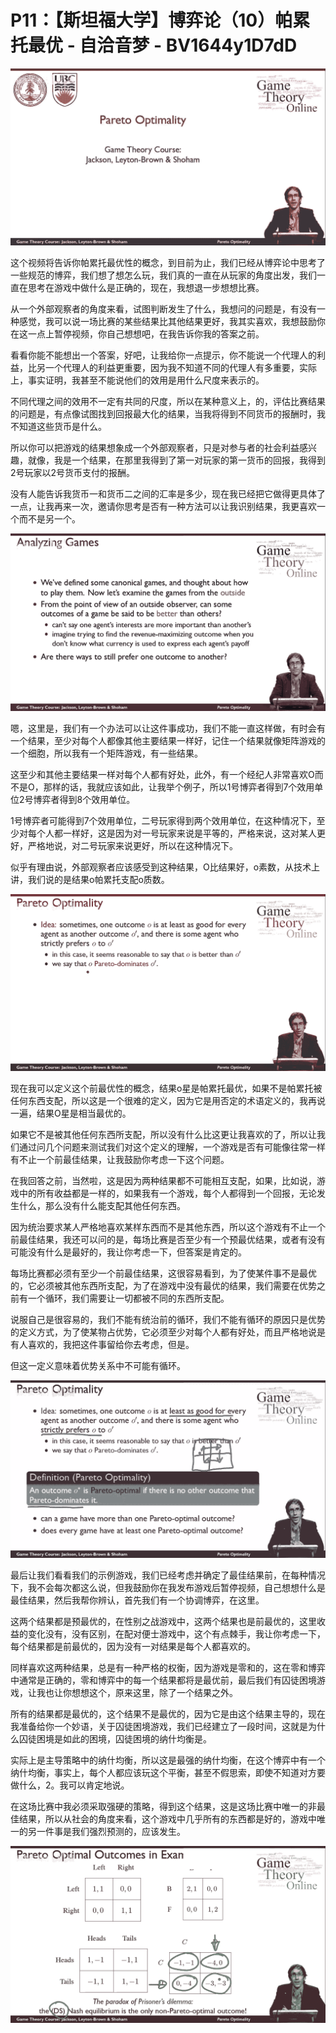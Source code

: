 # P11：【斯坦福大学】博弈论（10）帕累托最优 - 自洽音梦 - BV1644y1D7dD

![](img/fd9cd6de4fb6b75f7fbc14d4e631cde5_0.png)

这个视频将告诉你帕累托最优性的概念，到目前为止，我们已经从博弈论中思考了一些规范的博弈，我们想了想怎么玩，我们真的一直在从玩家的角度出发，我们一直在思考在游戏中做什么是正确的，现在，我想退一步想想比赛。

从一个外部观察者的角度来看，试图判断发生了什么，我想问的问题是，有没有一种感觉，我可以说一场比赛的某些结果比其他结果更好，我其实喜欢，我想鼓励你在这一点上暂停视频，你自己想想吧，在我告诉你我的答案之前。

看看你能不能想出一个答案，好吧，让我给你一点提示，你不能说一个代理人的利益，比另一个代理人的利益更重要，因为我不知道不同的代理人有多重要，实际上，事实证明，我甚至不能说他们的效用是用什么尺度来表示的。

不同代理之间的效用不一定有共同的尺度，所以在某种意义上，的，评估比赛结果的问题是，有点像试图找到回报最大化的结果，当我将得到不同货币的报酬时，我不知道这些货币是什么。

所以你可以把游戏的结果想象成一个外部观察者，只是对参与者的社会利益感兴趣，就像，我是一个结果，在那里我得到了第一对玩家的第一货币的回报，我得到2号玩家以2号货币支付的报酬。

没有人能告诉我货币一和货币二之间的汇率是多少，现在我已经把它做得更具体了一点，让我再来一次，邀请你思考是否有一种方法可以让我识别结果，我更喜欢一个而不是另一个。



![](img/fd9cd6de4fb6b75f7fbc14d4e631cde5_2.png)

嗯，这里是，我们有一个办法可以让这件事成功，我们不能一直这样做，有时会有一个结果，至少对每个人都像其他主要结果一样好，记住一个结果就像矩阵游戏的一个细胞，所以我有一个矩阵游戏，有一些结果。

这至少和其他主要结果一样对每个人都有好处，此外，有一个经纪人非常喜欢O而不是O，那样的话，我就应该如此，让我举个例子，所以1号博弈者得到7个效用单位2号博弈者得到8个效用单位。

1号博弈者可能得到7个效用单位，二号玩家得到两个效用单位，在这种情况下，至少对每个人都一样好，这是因为对一号玩家来说是平等的，严格来说，这对某人更好，严格地说，对二号玩家来说更好，所以在这种情况下。

似乎有理由说，外部观察者应该感受到这种结果，O比结果好，o素数，从技术上讲，我们说的是结果o帕累托支配o质数。



![](img/fd9cd6de4fb6b75f7fbc14d4e631cde5_4.png)

现在我可以定义这个前最优性的概念，结果o星是帕累托最优，如果不是帕累托被任何东西支配，所以这是一个很难的定义，因为它是用否定的术语定义的，我再说一遍，结果O星是相当最优的。

如果它不是被其他任何东西所支配，所以没有什么比这更让我喜欢的了，所以让我们通过问几个问题来测试我们对这个定义的理解，一个游戏是否有可能像往常一样有不止一个前最佳结果，让我鼓励你考虑一下这个问题。

在我回答之前，当然啦，这是因为两种结果都不可能相互支配，如果，比如说，游戏中的所有收益都是一样的，如果我有一个游戏，每个人都得到一个回报，无论发生什么，那么没有什么能支配其他任何东西。

因为统治要求某人严格地喜欢某样东西而不是其他东西，所以这个游戏有不止一个前最佳结果，我还可以问的是，每场比赛是否至少有一个预最优结果，或者有没有可能没有什么是最好的，我让你考虑一下，但答案是肯定的。

每场比赛都必须有至少一个前最佳结果，这很容易看到，为了使某件事不是最优的，它必须被其他东西所支配，为了在游戏中没有最优的结果，我们需要在优势之前有一个循环，我们需要让一切都被不同的东西所支配。

说服自己是很容易的，我们不能有统治前的循环，我们不能有循环的原因只是优势的定义方式，为了使某物占优势，它必须至少对每个人都有好处，而且严格地说是有人喜欢的，我把这件事留给你去考虑，但是。

但这一定义意味着优势关系中不可能有循环。

![](img/fd9cd6de4fb6b75f7fbc14d4e631cde5_6.png)

最后让我们看看我们的示例游戏，我们已经考虑并确定了最佳结果前，在每种情况下，我不会每次都这么说，但我鼓励你在我发布游戏后暂停视频，自己想想什么是最佳结果，然后我帮你辨认，首先我们有一个协调博弈，在这里。

这两个结果都是预最优的，在性别之战游戏中，这两个结果也是前最优的，这里收益的变化没有，没有区别，在配对便士游戏中，这个有点棘手，我让你考虑一下，每个结果都是前最优的，因为没有一对结果是每个人都喜欢的。

同样喜欢这两种结果，总是有一种严格的权衡，因为游戏是零和的，这在零和博弈中通常是正确的，零和博弈中的每一个结果都将是最优前，最后我们有囚徒困境游戏，让我也让你想想这个，原来这里，除了一个结果之外。

所有的结果都是最优的，这个结果不是最优的，因为它是由这个结果主导的，现在我准备给你一个妙语，关于囚徒困境游戏，我们已经建立了一段时间，这就是为什么囚徒困境是如此的困境，囚徒困境的纳什均衡是。

实际上是主导策略中的纳什均衡，所以这是最强的纳什均衡，在这个博弈中有一个纳什均衡，事实上，每个人都应该玩这个平衡，甚至不假思索，即使不知道对方要做什么，2。我可以肯定地说。

在这场比赛中我必须采取强硬的策略，得到这个结果，这是这场比赛中唯一的非最佳结果，所以从社会的角度来看，这个游戏中几乎所有的东西都是好的，游戏中唯一的另一件事是我们强烈预测的，应该发生。



![](img/fd9cd6de4fb6b75f7fbc14d4e631cde5_8.png)